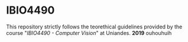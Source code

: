 # IBIO4490
This repository strictly follows the teorethical guidelines provided by the course "*IBIO4490 - Computer Vision*" at Uniandes. 
**2019**
ouhouhuih
